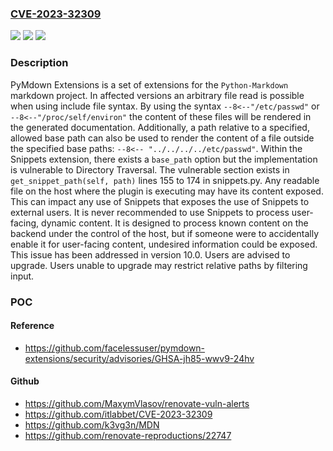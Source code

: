 ### [CVE-2023-32309](https://cve.mitre.org/cgi-bin/cvename.cgi?name=CVE-2023-32309)
![](https://img.shields.io/static/v1?label=Product&message=pymdown-extensions&color=blue)
![](https://img.shields.io/static/v1?label=Version&message=%3D%20%3E%3D%201.5%2C%20%3C%2010.0%20&color=brighgreen)
![](https://img.shields.io/static/v1?label=Vulnerability&message=CWE-22%3A%20Improper%20Limitation%20of%20a%20Pathname%20to%20a%20Restricted%20Directory%20('Path%20Traversal')&color=brighgreen)

### Description

PyMdown Extensions is a set of extensions for the `Python-Markdown` markdown project. In affected versions an arbitrary file read is possible when using include file syntax. By using the syntax `--8<--"/etc/passwd"` or `--8<--"/proc/self/environ"` the content of these files will be rendered in the generated documentation. Additionally, a path relative to a specified, allowed base path can also be used to render the content of a file outside the specified base paths: `--8<-- "../../../../etc/passwd"`. Within the Snippets extension, there exists a `base_path` option but the implementation is vulnerable to Directory Traversal. The vulnerable section exists in `get_snippet_path(self, path)` lines 155 to 174 in snippets.py. Any readable file on the host where the plugin is executing may have its content exposed. This can impact any use of Snippets that exposes the use of Snippets to external users. It is never recommended to use Snippets to process user-facing, dynamic content. It is designed to process known content on the backend under the control of the host, but if someone were to accidentally enable it for user-facing content, undesired information could be exposed. This issue has been addressed in version 10.0. Users are advised to upgrade. Users unable to upgrade may restrict relative paths by filtering input.

### POC

#### Reference
- https://github.com/facelessuser/pymdown-extensions/security/advisories/GHSA-jh85-wwv9-24hv

#### Github
- https://github.com/MaxymVlasov/renovate-vuln-alerts
- https://github.com/itlabbet/CVE-2023-32309
- https://github.com/k3vg3n/MDN
- https://github.com/renovate-reproductions/22747

